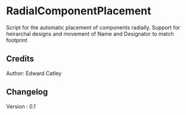 # RadialComponentPlacement
Script for the automatic placement of components radially. Support for heirarchal designs and movement of Name and Designator to match footprint


## Credits
Author: Edward Catley


## Changelog
Version : 0.1